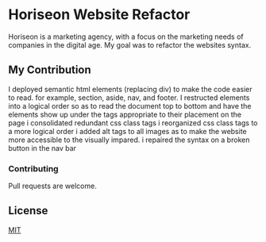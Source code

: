 
# Horiseon Website Refactor

Horiseon is a marketing agency, with a focus on the marketing needs of companies in the digital age.
My goal was to refactor the websites syntax.


## My Contribution

I deployed semantic html elements (replacing div) to make the code easier to read.
for example, section, aside, nav, and footer.
I restructed elements into a logical order so as to read the document top to bottom
and have the elements show up under the tags appropriate to their placement on the page
i consolidated redundant css class tags 
i reorganized css class tags to a more logical order
i added alt tags to all images as to make the website more accessible to the visually impared.
i repaired the syntax on a broken button in the nav bar



### Contributing
Pull requests are welcome.

## License
[MIT](https://choosealicense.com/licenses/mit/)
